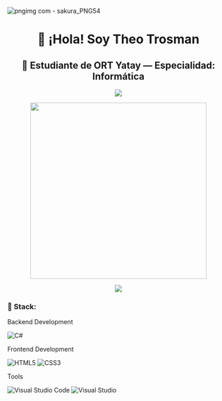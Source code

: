![pngimg com - sakura_PNG54](https://github.com/user-attachments/assets/6672dbd4-38be-490d-91ab-16f08e6ac563)
<h1 align="center"> 🎎 ¡Hola! Soy Theo Trosman</h1>
<h2 align="center">🧧 Estudiante de ORT Yatay — Especialidad: Informática </h2>

<p align="center"> <img src="https://github-readme-stats.vercel.app/api/top-langs/?username=Theotrosman&layout=compact&hide=TSQL&theme=chartreuse-light"></p>
<p align="center"><img src="https://github-readme-stats.vercel.app/api?username=Theotrosman&count_private=true&show_icons=true&&theme=chartreuse-light&include_all_commits=true" width="400"></p> 
<p align="center"><img src="https://github-readme-streak-stats.herokuapp.com?user=Theotrosman&theme=chartreuse-light"></p>

### 🎏 Stack:

Backend Development

![C#](https://img.shields.io/badge/c%23-%23239120.svg?style=for-the-badge&logo=csharp&logoColor=white)

Frontend Development

![HTML5](https://img.shields.io/badge/html5-%23E34F26.svg?style=for-the-badge&logo=html5&logoColor=white)
![CSS3](https://img.shields.io/badge/css3-%231572B6.svg?style=for-the-badge&logo=css3&logoColor=white)

Tools

![Visual Studio Code](https://img.shields.io/badge/Visual%20Studio%20Code-0078d7.svg?style=for-the-badge&logo=visual-studio-code&logoColor=white)
![Visual Studio](https://img.shields.io/badge/Visual%20Studio-5C2D91.svg?style=for-the-badge&logo=visual-studio&logoColor=white)
